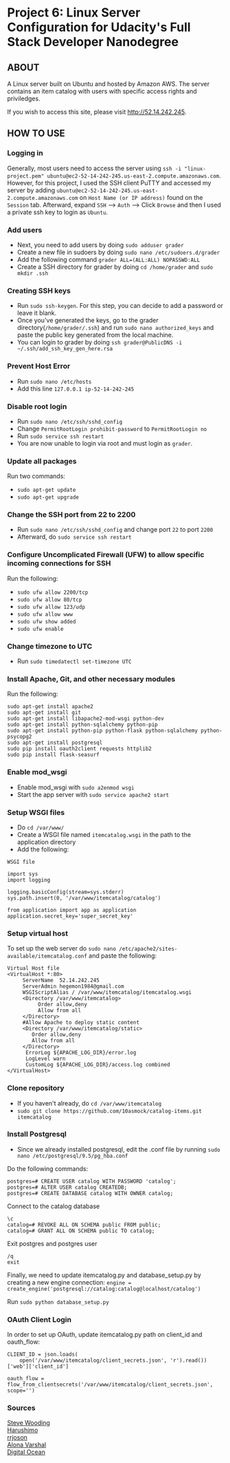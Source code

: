 # Project 6: Linux Server Configuration for Udacity's Full Stack Developer Nanodegree
## ABOUT

A Linux server built on Ubuntu and hosted by Amazon AWS. The server contains an item catalog with users with specific access rights and priviledges.

If you wish to access this site, please visit http://52.14.242.245.

## HOW TO USE

### Logging in

Generally, most users need to access the server using ```ssh -i "linux-project.pem" ubuntu@ec2-52-14-242-245.us-east-2.compute.amazonaws.com```. However, for this project, I used the SSH client PuTTY and accessed my server by adding ```ubuntu@ec2-52-14-242-245.us-east-2.compute.amazonaws.com``` on ```Host Name (or IP address)``` found on the ```Session``` tab. Afterward, expand ```SSH``` --> ```Auth``` --> Click ```Browse``` and then I used a private ssh key to login as ```Ubuntu```.

### Add users

- Next, you need to add users by doing ```sudo adduser grader```
- Create a new file in sudoers by doing ```sudo nano /etc/sudoers.d/grader```
- Add the following command ```grader ALL=(ALL:ALL) NOPASSWD:ALL```
- Create a SSH directory for grader by doing ```cd /home/grader``` and ```sudo mkdir .ssh``` 

### Creating SSH keys

- Run ```sudo ssh-keygen```. For this step, you can decide to add a password or leave it blank.
- Once you've generated the keys, go to the grader directory(```/home/grader/.ssh```) and run ```sudo nano authorized_keys``` and paste the public key generated from the local machine.
- You can login to grader by doing ```ssh grader@PublicDNS -i ~/.ssh/add_ssh_key_gen_here.rsa```

### Prevent Host Error 

- Run ```sudo nano /etc/hosts```
- Add this line ```127.0.0.1 ip-52-14-242-245```

### Disable root login

- Run ```sudo nano /etc/ssh/sshd_config```
- Change ```PermitRootLogin prohibit-password``` to ```PermitRootLogin no```
- Run ```sudo service ssh restart```
- You are now unable to login via root and must login as ```grader```.

### Update all packages

Run two commands:
- ```sudo apt-get update```
- ```sudo apt-get upgrade```

### Change the SSH port from 22 to 2200

- Run ```sudo nano /etc/ssh/sshd_config``` and change port ```22``` to port ```2200```
- Afterward, do ```sudo service ssh restart```

### Configure Uncomplicated Firewall (UFW) to allow specific incoming connections for SSH

Run the following:
- ```sudo ufw allow 2200/tcp```
- ```sudo ufw allow 80/tcp```
- ```sudo ufw allow 123/udp```
- ```sudo ufw allow www```
- ```sudo ufw show added```
- ```sudo ufw enable```

### Change timezone to UTC

- Run ```sudo timedatectl set-timezone UTC```

### Install Apache, Git, and other necessary modules

Run the following:
```
sudo apt-get install apache2
sudo apt-get install git
sudo apt-get install libapache2-mod-wsgi python-dev
sudo apt-get install python-sqlalchemy python-pip
sudo apt-get install python-pip python-flask python-sqlalchemy python-psycopg2
sudo apt-get install postgresql
sudo pip install oauth2client requests httplib2
sudo pip install flask-seasurf
```

### Enable mod_wsgi

- Enable mod_wsgi with ```sudo a2enmod wsgi```
- Start the app server with ```sudo service apache2 start```

### Setup WSGI files

- Do ```cd /var/www/```
- Create a WSGI file named ```itemcatalog.wsgi``` in the path to the application directory
- Add the following:
```
WSGI file

import sys
import logging

logging.basicConfig(stream=sys.stderr)
sys.path.insert(0, '/var/www/itemcatalog/catalog')

from application import app as application
application.secret_key='super_secret_key'
```

### Setup virtual host

To set up the web server do ```sudo nano /etc/apache2/sites-available/itemcatalog.conf``` and paste the following:

```
Virtual Host file
<VirtualHost *:80>
     ServerName  52.14.242.245
     ServerAdmin hegemon1984@gmail.com
     WSGIScriptAlias / /var/www/itemcatalog/itemcatalog.wsgi
     <Directory /var/www/itemcatalog>
          Order allow,deny
          Allow from all
     </Directory>
     #Allow Apache to deploy static content
     <Directory /var/www/itemcatalog/static>
        Order allow,deny
        Allow from all
     </Directory>
      ErrorLog ${APACHE_LOG_DIR}/error.log
      LogLevel warn
      CustomLog ${APACHE_LOG_DIR}/access.log combined
</VirtualHost>
```

### Clone repository

- If you haven't already, do ```cd /var/www/itemcatalog```
- ```sudo git clone https://github.com/10asmock/catalog-items.git itemcatalog```

### Install Postgresql

- Since we already installed postgresql, edit the .conf file by running ```sudo nano /etc/postgresql/9.5/pg_hba.conf```

Do the following commands:

```
postgres=# CREATE USER catalog WITH PASSWORD 'catalog';
postgres=# ALTER USER catalog CREATEDB;
postgres=# CREATE DATABASE catalog WITH OWNER catalog;
```

Connect to the catalog database

```
\c
catalog=# REVOKE ALL ON SCHEMA public FROM public;
catalog=# GRANT ALL ON SCHEMA public TO catalog;
```
Exit postgres and postgres user

``` 
/q
exit
```

Finally, we need to update itemcatalog.py and database_setup.py by creating a new engine connection: ```engine = create_engine('postgresql://catalog:catalog@localhost/catalog')```

Run ```sudo python database_setup.py```

### OAuth Client Login

In order to set up OAuth, update itemcatalog.py path on client_id and oauth_flow:

```
CLIENT_ID = json.loads(
    open('/var/www/itemcatalog/client_secrets.json', 'r').read())['web']['client_id']

oauth_flow = flow_from_clientsecrets('/var/www/itemcatalog/client_secrets.json', scope='')
```

### Sources

[Steve Wooding](https://github.com/SteveWooding/fullstack-nanodegree-linux-server-config/blob/master/README.md)<br>
[Harushimo](https://github.com/harushimo/linux-server-configuration/blob/master/README.md)<br>
[rrjoson](https://github.com/rrjoson/udacity-linux-server-configuration/blob/master/README.md)<br>
[Alona Varshal](http://alonavarshal.com/flask/aws/python/2017/10/13/deploying-a-flask-web-app-on-lightsail-aws.html)<br>
[Digital Ocean](https://www.digitalocean.com/community/tutorials/how-to-deploy-a-flask-application-on-an-ubuntu-vps)<br>


